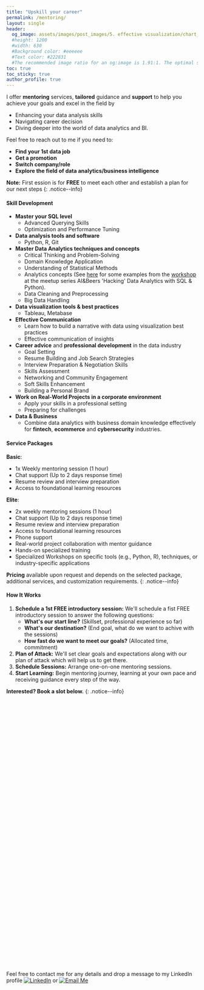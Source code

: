 ```yaml
---
title: "Upskill your career"
permalink: /mentoring/
layout: single
header:
  og_image: assets/images/post_images/5. effective visualization/chart_og.jpg
  #height: 1200
  #width: 630
  #Background color: #eeeeee
  #Text color: #222831
  #The recommended image ratio for an og:image is 1.91:1. The optimal size would be 1200 x 630.
toc: true
toc_sticky: true
author_profile: true
---
```


I offer **mentoring** services, **tailored** guidance and **support** to help you achieve your goals and excel in the field by 
* Enhancing your data analysis skills
* Navigating career decision
* Diving deeper into the world of data analytics and BI. 

Feel free to reach out to me if you need to:
* **Find your 1st data job**
* **Get a promotion**
* **Switch company/role**
* **Explore the field of data analytics/business intelligence**

**Note:** First ession is for **FREE** to meet each other and establish a plan for our next steps
{: .notice--info}

#### **Skill Development**
- **Master your SQL level**
   * Advanced Querying Skills
   * Optimization and Performance Tuning
- **Data analysis tools and software**
   * Python, R, Git
- **Master Data Analytics techniques and concepts**
   * Critical Thinking and Problem-Solving
   * Domain Knowledge Application
   * Understanding of Statistical Methods
   * Analytics concepts (See [here](https://github.com/angeanto/ai_and_beers_hacking_data_and_analytics/blob/main/Hacking_Data_Analytics_with_SQL_%26_Python.ipynb) for some examples from the [workshop](https://www.meetup.com/ai-and-beers/events/297355998/) at the meetup series AI&Beers 'Hacking' Data Analytics with SQL & Python).
   * Data Cleaning and Preprocessing
   * Big Data Handling
- **Data visualization tools & best practices**
   * Tableau, Metabase
- **Effective Communication**
   * Learn how to build a narrative with data using visualization best practices
   * Effective communication of insights
- **Career advice** and **professional development** in the data industry
   * Goal Setting
   * Resume Building and Job Search Strategies
   * Interview Preparation & Negotiation Skills
   * Skills Assessment
   * Networking and Community Engagement
   * Soft Skills Enhancement
   * Building a Personal Brand
- **Work on Real-World Projects in a corporate environment**
   * Apply your skills in a professional setting
   * Preparing for challenges
- **Data & Business**
   * Combine data analytics with business domain knowledge effectively for **fintech**, **ecommerce** and **cybersecurity** industries.

#### **Service Packages**

**Basic**:
- 1x Weekly mentoring session (1 hour)
- Chat support (Up to 2 days response time)
- Resume review and interview preparation
- Access to foundational learning resources

**Elite**:
- 2x weekly mentoring sessions (1 hour)
- Chat support (Up to 2 days response time)
- Resume review and interview preparation
- Access to foundational learning resources
- Phone support
- Real-world project collaboration with mentor guidance
- Hands-on specialized training
- Specialized Workshops on specific tools (e.g., Python, R), techniques, or industry-specific applications

**Pricing** available upon request and depends on the selected package, additional services, and customization requirements.
{: .notice--info}

#### **How It Works**

1. **Schedule a 1st FREE introductory session:** We'll schedule a fist FREE introductory session to answer the following questions: 
   * **What's our start line?** (Skillset, professional experience so far)
   * **What's our destination?** (End goal, what do we want to achive with the sessions)
   * **How fast do we want to meet our goals?** (Allocated time, commitment)
2. **Plan of Attack:** We'll set clear goals and expectations along with our plan of attack which will help us to get there.
3. **Schedule Sessions:** Arrange one-on-one mentoring sessions.
4. **Start Learning:** Begin mentoring journey, learning at your own pace and receiving guidance every step of the way.

**Interested? Book a slot below.**
{: .notice--info}

<!-- Calendly inline widget begin -->
<div class="calendly-inline-widget" data-url="https://calendly.com/antonisangelakis" style="min-width:320px;height:700px;"></div>
<script type="text/javascript" src="https://assets.calendly.com/assets/external/widget.js" async></script>
<!-- Calendly inline widget end -->

<!-- Calendly badge widget begin -->
<link href="https://assets.calendly.com/assets/external/widget.css" rel="stylesheet">
<script src="https://assets.calendly.com/assets/external/widget.js" type="text/javascript" async></script>
<script type="text/javascript">window.onload = function() { Calendly.initBadgeWidget({ url: 'https://calendly.com/antonisangelakis', text: 'Getting started with a FREE 45min session 🚀', color: '#0069ff', textColor: '#ffffff', branding: true }); }</script>
<!-- Calendly badge widget end -->

Feel free to contact me for any details and drop a message to my LinkedIn profile [![LinkedIn](https://img.shields.io/badge/LinkedIn-Profile-blue?style=for-the-badge&logo=linkedin)](https://www.linkedin.com/in/antonios-angelakis-249899101/) or [![Email Me](https://img.shields.io/badge/Email%20Me-Contact%20Now-red?style=for-the-badge&logo=gmail)](mailto:antonisagg@outlook.com)